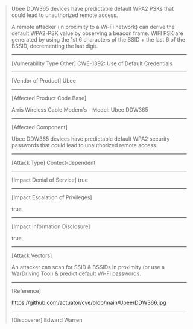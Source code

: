 > Ubee DDW365 devices have predictable default WPA2 PSKs that could lead to unauthorized remote access.
>
> A remote attacker (in proximity to a Wi-Fi network) can derive the default WPA2-PSK value by observing a beacon frame. 
> WIFI PSK are generated by using the 1st 6 characters of the SSID + the last 6 of the BSSID, decrementing the last digit.
> 
> ------------------------------------------
> 
> [Vulnerability Type Other]
> CWE-1392: Use of Default Credentials
>
> ------------------------------------------
>
> [Vendor of Product]
> Ubee 
>
> ------------------------------------------
>
> [Affected Product Code Base]
> 
> Arris Wireless Cable Modem's - Model: Ubee DDW365
> 
> ------------------------------------------
>
> [Affected Component]
> 
> Ubee DDW365 devices have predictable default WPA2 security passwords that could lead to unauthorized remote access. 
>
> ------------------------------------------
>
> [Attack Type]
> Context-dependent
>
> ------------------------------------------
>
>
>
> [Impact Denial of Service]
> true
>
> ------------------------------------------
>
> [Impact Escalation of Privileges]
> 
> true
>
> ------------------------------------------
>
> [Impact Information Disclosure]
> 
> true
>
> ------------------------------------------
>
> [Attack Vectors]
> 
> An attacker can scan for SSID & BSSIDs in proximity (or use a WarDriving Tool) & predict default Wi-Fi passwords.
>
> ------------------------------------------
>
> [Reference]
>
> https://github.com/actuator/cve/blob/main/Ubee/DDW366.jpg
> 
> ------------------------------------------
>
> [Discoverer]
> Edward Warren
> 
